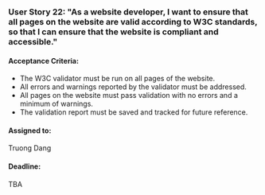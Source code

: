 ### User Story 22: "As a website developer, I want to ensure that all pages on the website are valid according to W3C standards, so that I can ensure that the website is compliant and accessible."

#### Acceptance Criteria: 
- The W3C validator must be run on all pages of the website.
- All errors and warnings reported by the validator must be addressed.
- All pages on the website must pass validation with no errors and a minimum of warnings.
- The validation report must be saved and tracked for future reference.

#### Assigned to: 
Truong Dang 

#### Deadline: 
TBA
